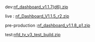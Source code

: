 





dev:[nf_dashboard_v1.1.7(d6).zip](https://github.com/user-attachments/files/19884904/nf_dashboard_v1.1.7.d6.zip)



live : [nf_Dashboard_V1.1.5_r2.zip](https://github.com/user-attachments/files/19702013/nf_Dashboard_V1.1.5_r2.zip)


pre-production :[nf_dashboard_v1.1.8_p1.zip](https://github.com/user-attachments/files/20122141/nf_dashboard_v1.1.8_p1.zip)


test:[nfd_tv_v3_test_build.zip](https://github.com/user-attachments/files/20391102/nfd_tv_v3_test_build.zip)
